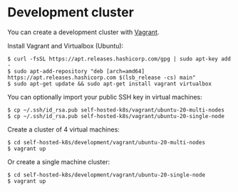 # Development cluster

You can create a development cluster with [Vagrant](https://www.vagrantup.com/).

Install Vagrant and Virtualbox (Ubuntu):

    $ curl -fsSL https://apt.releases.hashicorp.com/gpg | sudo apt-key add -
    $ sudo apt-add-repository "deb [arch=amd64] https://apt.releases.hashicorp.com $(lsb_release -cs) main"
    $ sudo apt-get update && sudo apt-get install vagrant virtualbox

You can optionally import your public SSH key in virtual machines:

    $ cp ~/.ssh/id_rsa.pub self-hosted-k8s/vagrant/ubuntu-20-multi-nodes
    $ cp ~/.ssh/id_rsa.pub self-hosted-k8s/vagrant/ubuntu-20-single-node

Create a cluster of 4 virtual machines:

    $ cd self-hosted-k8s/development/vagrant/ubuntu-20-multi-nodes
    $ vagrant up

Or create a single machine cluster:

    $ cd self-hosted-k8s/development/vagrant/ubuntu-20-single-node
    $ vagrant up
